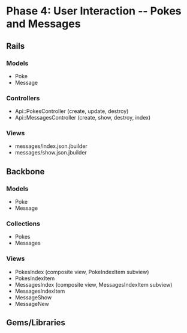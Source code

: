 # Phase 4: User Interaction -- Pokes and Messages

## Rails
### Models
* Poke
* Message

### Controllers
* Api::PokesController (create, update, destroy)
* Api::MessagesController (create, show, destroy, index)

### Views
* messages/index.json.jbuilder
* messages/show.json.jbuilder

## Backbone
### Models
* Poke
* Message

### Collections
* Pokes
* Messages

### Views
* PokesIndex (composite view, PokeIndexItem subview)
* PokesIndexItem
* MessagesIndex (composite view, MessagesIndexItem subview)
* MessagesIndexItem
* MessageShow
* MessageNew

## Gems/Libraries
